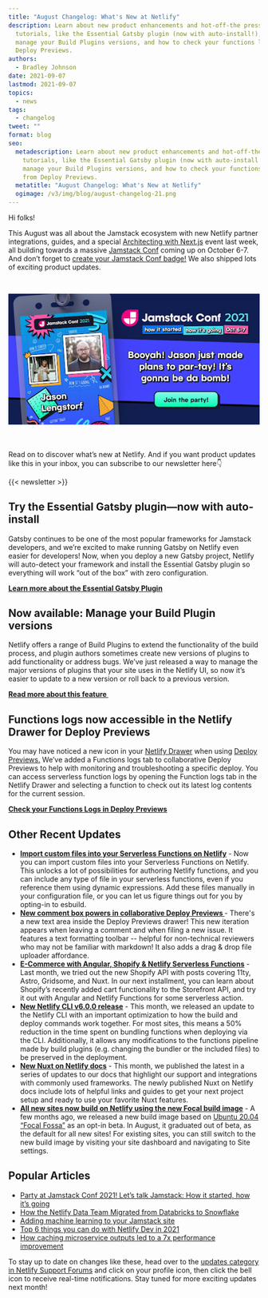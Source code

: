 ```yaml
---
title: "August Changelog: What's New at Netlify"
description: Learn about new product enhancements and hot-off-the press
  tutorials, like the Essential Gatsby plugin (now with auto-install!), how to
  manage your Build Plugins versions, and how to check your functions logs from
  Deploy Previews.
authors:
  - Bradley Johnson
date: 2021-09-07
lastmod: 2021-09-07
topics:
  - news
tags:
  - changelog
tweet: ""
format: blog
seo:
  metadescription: Learn about new product enhancements and hot-off-the press
    tutorials, like the Essential Gatsby plugin (now with auto-install!), how to
    manage your Build Plugins versions, and how to check your functions logs
    from Deploy Previews.
  metatitle: "August Changelog: What's New at Netlify"
  ogimage: /v3/img/blog/august-changelog-21.png
---
```

Hi folks!

This August was all about the Jamstack ecosystem with new Netlify partner integrations, guides, and a special [Architecting with Next.js](https://www.netlify.com/events/architecting-with-nextjs) event last week, all building towards a massive [Jamstack Conf](https://www.netlify.com/blog/2021/08/24/party-at-jamstack-conf-2021-lets-talk-jamstack-how-it-started-how-its-going/) coming up on October 6-7. And don’t forget to [create your Jamstack Conf badge!](https://jamstackconf.com/#/register) We also shipped lots of exciting product updates.

<img><center> ![](/v3/img/blog/jamstack-conf-2021-badge.jpeg)</center>

\
\
Read on to discover what’s new at Netlify. And if you want product updates like this in your inbox, you can subscribe to our newsletter here👇

{{< newsletter >}}

## Try the Essential Gatsby plugin—now with auto-install

Gatsby continues to be one of the most popular frameworks for Jamstack developers, and we’re excited to make running Gatsby on Netlify even easier for developers! Now, when you deploy a new Gatsby project, Netlify will auto-detect your framework and install the Essential Gatsby plugin so everything will work “out of the box” with zero configuration.

**[Learn more about the Essential Gatsby Plugin](https://www.netlify.com/blog/2021/08/18/try-the-essential-gatsby-pluginnow-with-auto-install/)**

## Now available: Manage your Build Plugin versions

Netlify offers a range of Build Plugins to extend the functionality of the build process, and plugin authors sometimes create new versions of plugins to add functionality or address bugs. We’ve just released a way to manage the major versions of plugins that your site uses in the Netlify UI, so now it’s easier to update to a new version or roll back to a previous version.

**[Read more about this feature ](https://answers.netlify.com/t/now-available-manage-build-plugin-versions/42293)**

## Functions logs now accessible in the Netlify Drawer for Deploy Previews

You may have noticed a new icon in your [Netlify Drawer](https://docs.netlify.com/site-deploys/deploy-previews/#collaborative-deploy-previews) when using [Deploy Previews.](https://docs.netlify.com/site-deploys/deploy-previews/) We’ve added a Functions logs tab to collaborative Deploy Previews to help with monitoring and troubleshooting a specific deploy. You can access serverless function logs by opening the Function logs tab in the Netlify Drawer and selecting a function to check out its latest log contents for the current session.

**[Check your Functions Logs in Deploy Previews](https://answers.netlify.com/t/functions-logs-now-available-in-the-netlify-drawer-when-using-deploy-previews/42731)**

## Other Recent Updates

* **[Import custom files into your Serverless Functions on Netlify](https://www.netlify.com/blog/2021/08/12/how-to-include-files-in-netlify-serverless-functions/)** - Now you can import custom files into your Serverless Functions on Netlify. This unlocks a lot of possibilities for authoring Netlify functions, and you can include any type of file in your serverless functions, even if you reference them using dynamic expressions. Add these files manually in your configuration file, or you can let us figure things out for you by opting-in to esbuild.
* **[New comment box powers in collaborative Deploy Previews ](https://answers.netlify.com/t/new-comment-box-powers-in-collaborative-deploy-previews/42589)**- There's a new text area inside the Deploy Previews drawer! This new iteration appears when leaving a comment and when filing a new issue. It features a text formatting toolbar -- helpful for non-technical reviewers who may not be familiar with markdown! It also adds a drag & drop file uploader affordance.
* **[E-Commerce with Angular, Shopify & Netlify Serverless Functions](https://www.netlify.com/blog/2021/08/25/e-commerce-with-angular-shopify-netlify-serverless-functions/)** - Last month, we tried out the new Shopify API with posts covering 11ty, Astro, Gridsome, and Nuxt. In our next installment, you can learn about Shopify’s recently added cart functionality to the Storefront API, and try it out with Angular and Netlify Functions for some serverless action.
* **[New Netlify CLI v6.0.0 release](https://github.com/netlify/cli/releases/tag/v6.0.0)** - This month, we released an update to the Netlify CLI with an important optimization to how the build and deploy commands work together. For most sites, this means a 50% reduction in the time spent on bundling functions when deploying via the CLI. Additionally, it allows any modifications to the functions pipeline made by build plugins (e.g. changing the bundler or the included files) to be preserved in the deployment.
* **[New Nuxt on Netlify docs](https://docs.netlify.com/configure-builds/common-configurations/nuxt/)** - This month, we published the latest in a series of updates to our docs that highlight our support and integrations with commonly used frameworks. The newly published Nuxt on Netlify docs include lots of helpful links and guides to get your next project setup and ready to use your favorite Nuxt features.
* **[All new sites now build on Netlify using the new Focal build image](https://answers.netlify.com/t/please-read-end-of-support-for-trusty-build-image-everything-you-need-to-know/39004)** - A few months ago, we released a new build image based on [Ubuntu 20.04 “Focal Fossa”](https://answers.netlify.com/t/new-ubuntu-20-04-focal-fossa-build-image/37095) as an opt-in beta. In August, it graduated out of beta, as the default for all new sites! For existing sites, you can still switch to the new build image by visiting your site dashboard and navigating to Site settings.

## Popular Articles

* [Party at Jamstack Conf 2021! Let’s talk Jamstack: How it started, how it’s going](https://www.netlify.com/blog/2021/08/24/party-at-jamstack-conf-2021-lets-talk-jamstack-how-it-started-how-its-going/)
* [How the Netlify Data Team Migrated from Databricks to Snowflake](https://www.netlify.com/blog/2021/08/10/how-the-netlify-data-team-migrated-from-databricks-to-snowflake/)
* [Adding machine learning to your Jamstack site](https://www.netlify.com/blog/2021/08/16/adding-machine-learning-to-your-jamstack-site/)
* [Top 6 things you can do with Netlify Dev in 2021](https://www.netlify.com/blog/2021/08/16/top-6-things-you-can-do-with-netlify-dev-in-2021/)
* [How caching microservice outputs led to a 7x performance improvement](https://www.netlify.com/blog/2021/08/17/how-caching-microservice-outputs-led-to-a-7x-performance-improvement/)

To stay up to date on changes like these, head over to the [updates category in Netlify Support Forums](https://answers.netlify.com/c/features/updates/51?utm_campaign=General%20Newsletter&utm_medium=email&_hsmi=2&_hsenc=p2ANqtz--IRbpFAIm-gHxhvzRpuED2Q87pw9BrlTky8RmNQjMRUOK0uvr-q9Jun4pyibKQRN-rXNX37M4ZGEpI2N1ZQyP4BH9v3w&utm_content=2&utm_source=hs_email) and click on your profile icon, then click the bell icon to receive real-time notifications. Stay tuned for more exciting updates next month!
